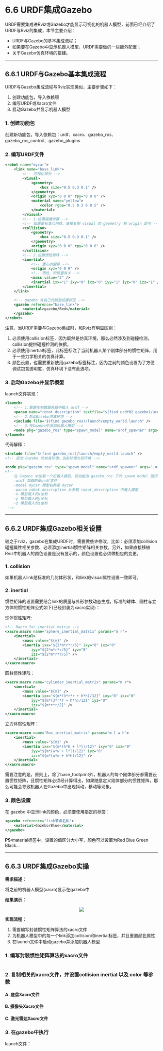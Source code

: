 # 6.6 URDF集成Gazebo

URDF需要集成进Rviz或Gazebo才能显示可视化的机器人模型，前面已经介绍了URDF与Rviz的集成，本节主要介绍：

- URDF与Gazebo的基本集成流程；
- 如果要在Gazebo中显示机器人模型，URDF需要做的一些额外配置；
- 关于Gazebo仿真环境的搭建。

---

## 6.6.1 URDF与Gazebo基本集成流程

URDF与Gazebo集成流程与Rviz实现类似，主要步骤如下：

1. 创建功能包，导入依赖项
2. 编写URDF或Xacro文件
3. 启动Gazebo并显示机器人模型

### 1. 创建功能包

创建新功能包，导入依赖包：urdf、xacro、gazebo_ros、gazebo_ros_control、gazebo_plugins

### 2. 编写URDF文件

```xml
<robot name="mycar">
    <link name="base_link">
        <!-- 可视化部分 -->
        <visual>
            <geometry>
                <box size="0.5 0.3 0.1" />
            </geometry>
            <origin xyz="0 0 0" rpy="0 0 0" />
            <material name="yellow">
                <color rgba="0.5 0.3 0 0.5" />
            </material>
        </visual>
        <!-- 1.设置碰撞参数 -->
        <!-- 如果是标准几何体。直接复制 visual 的 geometry 和 origin 即可 -->
        <collision>
            <geometry>
                <box size="0.5 0.3 0.1" />
            </geometry>
            <origin xyz="0 0 0" rpy="0 0 0" />
        </collision>
        <!-- 2.设置惯性矩阵 -->
        <inertial>
            <!-- 重心的偏移 -->
            <origin xyz="0 0 0" />
            <!-- 惯性，和质量有关 -->
            <mass value="2" />
            <inertial ixx="1" ixy="0" ixz="0" iyy="1" iyz="0" izz="1" />
        </inertial>
    </link>

    <!-- gazebo 有自己的颜色设置标签 -->
    <gazebo reference="base_link">
        <material>gazebo/Red</material>
    </gazebo>
</robot>
```

注意，当URDF需要与Gazebo集成时，和Rviz有明显区别：

1. 必须使用collision标签，因为既然是仿真环境，那么必然涉及到碰撞检测，collision提供碰撞检测的依据。
2. 必须使用inertial标签，此标签标注了当前机器人某个刚体部分的惯性矩阵，用于一些力学相关的仿真计算。
3. 颜色设置，也需要重新使用gazebo标签标注，因为之前的颜色设置为了方便调试包含透明度，仿真环境下没有此选项。

### 3. 启动Gazebo并显示模型

launch文件实现：

```xml
<launch>
    <!-- 1.需要在参数服务器中载入 urdf -->
    <param name="robot_description" textfile="$(find urdf02_gazebo)/urdf/demo01_helloworld.urdf" />
    <!-- 2.启动Gazebo仿真环境 -->
    <include file="$(find gazebo_ros)/launch/empty_world.launch" />
    <!-- 3.在Gazebo中添加机器人模型 -->
    <node pkg="gazebo_ros" type="spawn_model" name="urdf_spawner" args="-urdf -model mycar -param robot_description" />
</launch>
```

代码解释：

```xml
<include file="$(find gazebo_ros)/launch/empty_world.launch" />
<!-- 启动 Gazebo 的仿真环境，当前环境为空环境 -->
```

```xml
<node pkg="gazebo_ros" type="spawn_model" name="urdf_spawner" args="-urdf -model mycar -param robot_description" />
<!-- 
    在 Gazebo 中加载一个机器人模型，该功能由 gazebo_ros 下的 spawn_model 提供：
    -urdf 加载的是urdf文件
    -model mycar 模型名称是 mycar
    -param robot_description 从参数 robot_description 中载入模型
    -x 模型载入的x坐标
    -y 模型载入的y坐标
    -z 模型载入的z坐标
 -->
```

---


## 6.6.2 URDF集成Gazebo相关设置

较之于rviz，gazebo在集成URDF时，需要做些许修改，比如：必须添加collision碰撞属性相关参数、必须添加inertial惯性矩阵相关参数，另外，如果直接移植Rviz中机器人的颜色设置是没有显示的，颜色设置也必须做相应的变更。

### 1. collision

如果机器人link是标准的几何体形状，和link的visual属性设置一致即可。

### 2. inertial

惯性矩阵的设置需要结合link的质量与外形参数动态生成，标准的球体、圆柱与立方体的惯性矩阵公式如下(已经封装为xacro实现)：

球体惯性矩阵:

```xml
<!-- Macro for inertial matrix -->
<xacro:macro name="sphere_inertial_matrix" params="m r">
    <inertial>
        <mass value="${m}" />
        <inertia ixx="${2*m*r*r/5}" ixy="0" ixz="0" 
            iyy="${2*m*r*r/5}" iyz="0" 
            izz="${2*m*r*r/5}" />
    </inertial>
</xacro:macro>
```

圆柱惯性矩阵：

```xml
<xacro:macro name="cylinder_inertial_matrix" params="m r">
    <inertial>
        <mass value="${m}" />
        <inertia ixx="${m*(3*r*r + h*h)/12}" ixy="0" ixz="0"
            iyy="${m*(3*r*r + h*h)/12}" iyz="0" 
            izz="${m*r*r/2}" />
    </inertial>
</xacro:macro>
```

立方体惯性矩阵：

```xml
<xacro:macro name="Box_inertial_matrix" params="m l w h">
    <inertial>
        <mass value="${m}" />
        <inertia ixx="${m*(h*h + l*l)/12}" ixy="0" ixz="0" 
            iyy="${m*(w*w + l*l)/12}" iyz="0" 
            izz="${m*(w*w + h*h)/12}" />
    </inertial>
</xacro:macro>
```

需要注意的是，原则上，除了base_footprint外，机器人的每个刚体部分都需要设置惯性矩阵，且惯性矩阵必须经计算得出，如果随意定义刚体部分的惯性矩阵，那么可能会导致机器人在Gazebo中出现抖动，移动等现象。

### 3. 颜色设置

在 gazebo 中显示link的颜色，必须要使用指定的标签：

```xml
<gazebo reference="link节点名称">
    <material>Gazebo/Blue</material>
</gazebo>
```

<B>PS:</B>material标签中，设置的值区分大小写，颜色可以设置为Red Blue Green Black...

---

## 6.6.3 URDF集成Gazebo实操

<B>需求描述：</B>

将之前的机器人模型(xacro)显示在gazebo中

<B>结果演示：</B>

<div align="center">
    <img src="./image/18_gazebo案例.png" />
</div>

<B>实现流程：</B>

1. 需要编写封装惯性矩阵算法的xacro文件
2. 为机器人模型中的每一个link添加collision和inertial标签，并且重置颜色属性
3. 在launch文件中启动gazebo并添加机器人模型

### 1. 编写封装惯性矩阵算法的xacro文件

```xml

```

### 2. 复制相关的xacro文件，并设置collision inertial 以及 color 等参数

#### A. 底盘Xacro文件

#### B. 摄像头Xacro文件

#### C. 激光雷达Xacro文件

### 3. 在gazebo中执行

launch文件：

```xml

```